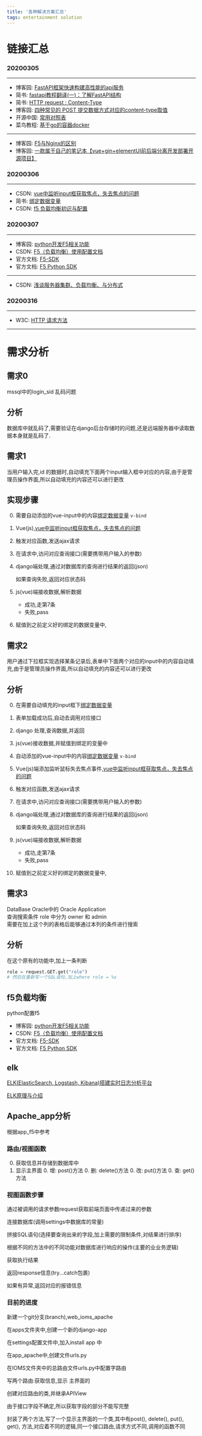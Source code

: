 ```yaml
---
title: '各种解决方案汇总'
tags: entertainment solution
---
```



# 链接汇总


### 20200305

---
- 博客园: [FastAPI框架快速构建高性能的api服务](https://www.jianshu.com/p/fbd1ba0a7ce7)
- 简书: [fastapi教程翻译(一)：了解FastAPI结构](https://www.jianshu.com/p/94710ed35b92)
- 简书: [HTTP request : Content-Type](https://www.jianshu.com/p/fbd1ba0a7ce7)
- 博客园: [四种常见的 POST 提交数据方式对应的content-type取值](https://www.cnblogs.com/wushifeng/p/6707248.html)
- 开源中国: [常用对照表](https://tool.oschina.net/commons)
- 菜鸟教程: [基于go的容器docker](https://www.runoob.com/docker/docker-tutorial.html)

---

- 博客园: [F5与Nginx的区别](https://www.cnblogs.com/sunyuhuan/p/7280085.html)
- 博客园: [一款属于自己的笔记本【vue+gin+elementUI前后端分离开发部署开源项目】](https://www.cnblogs.com/biningooginind/p/12388467.html)

### 20200306


---
- CSDN: [vue中监听input框获取焦点，失去焦点的问题](https://blog.csdn.net/LJFPHP/article/details/83545958)
- 简书: [绑定数据变量](https://www.jianshu.com/p/168530ded423)
- CSDN: [f5 负载均衡初识与配置](https://blog.csdn.net/u012153741/article/details/65442379)

### 20200307


---
- 博客园: [python开发F5相关功能](https://www.cnblogs.com/wangyingblock/p/11905220.html)
- CSDN: [F5（负载均衡）使用配置文档](https://blog.csdn.net/blackawhite/article/details/79644279)
- 官方文档: [F5-SDK](https://f5-sdk.readthedocs.io/en/latest/apidoc/modules.html)
- 官方文档: [F5 Python SDK](https://f5-sdk.readthedocs.io/en/latest/_modules/f5/bigip.html#ManagementRoot)

---
- CSDN: [浅谈服务器集群、负载均衡、与分布式](https://blog.csdn.net/nicewuranran/article/details/52860769)

### 20200316

---

- W3C: [HTTP 请求方法](https://www.w3cschool.cn/http/yerxcfmt.html)

---

# 需求分析
## 需求0
mssql中的login_sid 乱码问题

## 分析
数据库中就乱码了,需要验证在django后台存储时的问题,还是远端服务器中读取数据本身就是乱码了.


## 需求1
当用户输入完,id 的数据时,自动填充下面两个input输入框中对应的内容,由于是管理员操作界面,所以自动填充的内容还可以进行更改

## 实现步骤
0. 需要自动添加的vue-input中的内容[绑定数据变量](https://www.jianshu.com/p/168530ded423)
`v-bind`

0. Vue(js),[vue中监听input框获取焦点，失去焦点的问题](https://blog.csdn.net/LJFPHP/article/details/83545958)

0. 触发对应函数,发送ajax请求

0. 在请求中,访问对应查询接口(需要携带用户输入的参数)

0. django端处理,通过对数据库的查询进行结果的返回(json)

    如果查询失败,返回对应状态码
0. js(vue)端接收数据,解析数据
    - 成功,走第7条
    - 失败,pass

0. 赋值到之前定义好的绑定的数据变量中,

## 需求2
用户通过下拉框实现选择某条记录后,表单中下面两个对应的input中的内容自动填充,由于是管理员操作界面,所以自动填充的内容还可以进行更改



## 分析
0. 在需要自动填充的input框下[绑定数据变量](https://www.jianshu.com/p/168530ded423)
0. 表单加载成功后,自动去调用对应接口
0. django 处理,查询数据,并返回
0. js(vue)接收数据,并赋值到绑定的变量中
0. 自动添加的vue-input中的内容[绑定数据变量](https://www.jianshu.com/p/168530ded423)
`v-bind`

0. Vue(js)端添加监听鼠标失去焦点事件,[vue中监听input框获取焦点，失去焦点的问题](https://blog.csdn.net/LJFPHP/article/details/83545958)

0. 触发对应函数,发送ajax请求

0. 在请求中,访问对应查询接口(需要携带用户输入的参数)

0. django端处理,通过对数据库的查询进行结果的返回(json)

    如果查询失败,返回对应状态码

0. js(vue)端接收数据,解析数据
    - 成功,走第7条
    - 失败,pass

0. 赋值到之前定义好的绑定的数据变量中,

## 需求3
DataBase Oracle中的 Oracle Application  
查询搜索条件  role 中分为 owner 和 admin   
需要在加上这个列的表格后能够通过本列的条件进行搜索  

## 分析

在这个原有的功能中,加上一条判断

```python
role = request.GET.get("role")
# 然后在重新写一个SQL语句,加上where role = %s
```


## f5负载均衡
python配置f5

- 博客园: [python开发F5相关功能](https://www.cnblogs.com/wangyingblock/p/11905220.html)
- CSDN: [F5（负载均衡）使用配置文档](https://blog.csdn.net/blackawhite/article/details/79644279)
- 官方文档: [F5-SDK](https://f5-sdk.readthedocs.io/en/latest/apidoc/modules.html)
- 官方文档: [F5 Python SDK](https://f5-sdk.readthedocs.io/en/latest/_modules/f5/bigip.html#ManagementRoot)


## elk
[ELK(ElasticSearch, Logstash, Kibana)搭建实时日志分析平台](https://my.oschina.net/itblog/blog/547250/)

[ELK原理与介绍](https://www.cnblogs.com/aresxin/p/8035137.html)

## Apache_app分析

根据app_f5中参考

### 路由/视图函数
0. 获取信息并存储到数据库中
0. 显示主界面
    0. 增: post()方法
    0. 删: delete()方法
    0. 改: put()方法
    0. 查: get()方法


### 视图函数步骤
通过被调用的请求参数request获取前端页面中传递过来的参数

连接数据库(调用settings中数据库的常量)

拼接SQL语句(选择要查询出来的字段,加上需要的限制条件,对结果进行排序)

根据不同的方法中的不同功能对数据库进行响应的操作(主要的业业务逻辑)

获取执行结果

返回response信息(try...catch包裹)

如果有异常,返回对应的报错信息


### 目前的进度
新建一个git分支(branch),web_ioms_apache

在apps文件夹中,创建一个新的django-app

在settings配置文件中,加入install app 中

在app_apache中,创建文件urls.py

在IOMS文件夹中的总路由文件urls.py中配置字路由

写两个路由:获取信息,显示 主界面的

创建对应路由的类,并继承APIView

由于接口字段不确定,所以获取字段的部分不能写完整

封装了两个方法,写了一个显示主界面的一个类,其中有post(), delete(), put(), get(), 方法,对应着不同的逻辑,同一个接口路由,请求方式不同,调用的函数不同